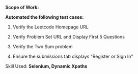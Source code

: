 **Scope of Work:**
 

**Automated the following test cases:**

1. Verify the Leetcode Homepage URL

2. Verify Problem Set URL and Display First 5 Questions
   
4. Verify the Two Sum problem
   
6. Ensure the submissions tab displays "Register or Sign In"
   
Skill Used:
**Selenium, Dynamic Xpaths**
